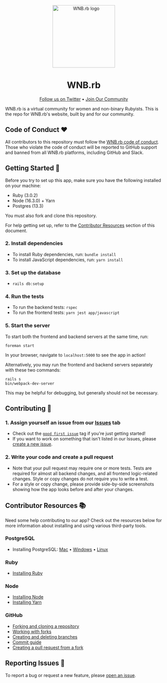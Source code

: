 <div align="center">
  <img src="https://user-images.githubusercontent.com/9601737/134082731-213dc876-abe9-4901-b314-9c1640abdf8d.png" alt="WNB.rb logo" height="200px" />
  <h1>WNB.rb</h1>
</div>

<p align="center">
  <a href="https://twitter.com/wnb-rb">Follow us on Twitter</a> •
  <a href="https://tinyurl.com/join-wnb-rb">Join Our Community</a>
</p>

WNB.rb is a virtual community for women and non-binary Rubyists. This is the repo for WNB.rb's website, built by and for our community.

## Code of Conduct ❤️

All contributors to this repository must follow the [WNB.rb code of conduct](https://tinyurl.com/wnb-rb-coc). Those who violate the code of conduct will be reported to GitHub support and banned from all WNB.rb platforms, including GitHub and Slack.

## Getting Started 🏁

Before you try to set up this app, make sure you have the following installed on your machine:
- Ruby (3.0.2)
- Node (16.3.0) + Yarn
- Postgres (13.3)

You must also fork and clone this repository.

For help getting set up, refer to the [Contributor Resources](#contributor-resources-) section of this document.

### 2. Install dependencies
- To install Ruby dependencies, run: `bundle install`
- To install JavaScript dependencies, run: `yarn install`

### 3. Set up the database
- `rails db:setup`

### 4. Run the tests
- To run the backend tests: `rspec`
- To run the frontend tests: `yarn jest app/javascript`

### 5. Start the server
To start both the frontend and backend servers at the same time, run:

```
foreman start
```

In your browser, navigate to `localhost:5000` to see the app in action!

Alternatively, you may run the frontend and backend servers separately with these two commands:

```
rails s
bin/webpack-dev-server
```

This may be helpful for debugging, but generally should not be necessary.

## Contributing 🤝

### 1. Assign yourself an issue from our [Issues](https://github.com/wnbrb/wnb-rb-site/issues/new) tab
- Check out the [`good first issue`](https://github.com/wnbrb/wnb-rb-site/labels/good%20first%20issue) tag if you're just getting started!
- If you want to work on something that isn't listed in our Issues, please [create a new issue](https://github.com/wnbrb/wnb-rb-site/issues/new/choose).

### 2. Write your code and create a pull request
- Note that your pull request may require one or more tests. Tests are required for almost all backend changes, and all frontend logic-related changes. Style or copy changes do not require you to write a test.
- For a style or copy change, please provide side-by-side screenshots showing how the app looks before and after your changes.

## Contributor Resources 📚

Need some help contributing to our app? Check out the resources below for more information about installing and using various third-party tools.

### PostgreSQL
- Installing PostgreSQL: [Mac](https://www.onlinetutorialspoint.com/mac/how-to-install-postgresql-on-mac.html) • [Windows](https://www.postgresqltutorial.com/install-postgresql/) • [Linux](https://www.postgresqltutorial.com/install-postgresql-linux/)

### Ruby
- [Installing Ruby](https://github.com/rbenv/rbenv)

### Node
- [Installing Node](https://github.com/nvm-sh/nvm#installing-and-updating) 
- [Installing Yarn](https://classic.yarnpkg.com/en/docs/install/)

### GitHub
- [Forking and cloning a repository](https://docs.github.com/en/get-started/quickstart/fork-a-repo)
- [Working with forks](https://docs.github.com/en/github/collaborating-with-pull-requests/working-with-forks)
- [Creating and deleting branches](https://docs.github.com/en/github/collaborating-with-pull-requests/proposing-changes-to-your-work-with-pull-requests/creating-and-deleting-branches-within-your-repository)
- [Commit guide](https://github.com/git-guides/git-commit)
- [Creating a pull request from a fork](https://docs.github.com/en/github/collaborating-with-pull-requests/proposing-changes-to-your-work-with-pull-requests/creating-a-pull-request-from-a-fork)

## Reporting Issues 🐞

To report a bug or request a new feature, please [open an issue](https://github.com/wnbrb/wnb-rb-site/issues/new).
